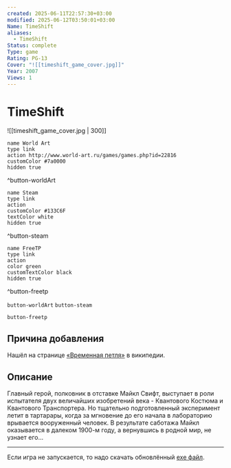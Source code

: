 ```yaml
---
created: 2025-06-11T22:57:30+03:00
modified: 2025-06-12T03:50:01+03:00
Name: TimeShift
aliases:
  - TimeShift
Status: complete
Type: game
Rating: PG-13
Cover: "![[timeshift_game_cover.jpg]]"
Year: 2007
Views: 1
---
```


# TimeShift

![[timeshift_game_cover.jpg | 300]]


```button
name World Art
type link
action http://www.world-art.ru/games/games.php?id=22816
customColor #7a0000
hidden true
```
^button-worldArt

```button
name Steam
type link
action 
customColor #133C6F
textColor white
hidden true
```
^button-steam

```button
name FreeTP
type link
action 
color green
customTextColor black
hidden true
```
^button-freetp



`button-worldArt` `button-steam`

`button-freetp`

## Причина добавления

Нашёл на странице [«Временная петля»](https://ru.wikipedia.org/wiki/%D0%92%D1%80%D0%B5%D0%BC%D0%B5%D0%BD%D0%BD%D0%B0%D1%8F_%D0%BF%D0%B5%D1%82%D0%BB%D1%8F) в википедии.


## Описание

Главный герой, полковник в отставке Майкл Свифт, выступает в роли испытателя двух величайших изобретений века - Квантового Костюма и Квантового Транспортера. Но тщательно подготовленный эксперимент летит в тартарары, когда за мгновение до его начала в лабораторию врывается вооруженный человек. В результате саботажа Майкл оказывается в далеком 1900-м году, а вернувшись в родной мир, не узнает егo...


---

Если игра не запускается, то надо скачать обновлённый [exe файл](https://community.pcgamingwiki.com/files/file/1722-timeshift-fix-for-startup-crash-with-8-thread-cpu/).
